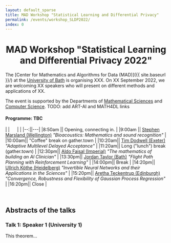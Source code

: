 ```yaml
---
layout: default_sparse
title: MAD Workshop "Statistical Learning and Differential Privacy"
permalink: /events/workshop_SLDP2022/
index: 0
---
```


<h1 style="text-align: center;" class="pb-2">MAD Workshop "Statistical Learning and Differential Privacy 2022"</h1>

The [Center for Mathematics and Algorithms for Data (MAD)]({{ site.baseurl }}/) at the [University of Bath](http://www.bath.ac.uk) is organising XXX. On XX September 2022, we are  welcoming XX speakers who will present on different methods and applications of XX.


The event is supported by the Departments of [Mathematical Sciences](https://www.bath.ac.uk/departments/department-of-mathematical-sciences/) and [Computer Science](https://www.bath.ac.uk/departments/department-of-computer-science/).
TODO: add ART-AI and MATH4DL links


<h4 class="pt-3">Programme: TBC</h4>

|  |&nbsp;&nbsp;&nbsp;&nbsp;&nbsp;&nbsp;| |
|--:||---|
|8:50am || Opening, connecting in. |
|9:00am || [Stephen Marsland (Wellington)](https://homepages.ecs.vuw.ac.nz/~marslast/index.html) *"Bioacoustics: Mathematics and sound recognition"* |
|10:00am|| "Coffee" break on gather.town |
|10:20am|| [Tim Dodwell (Exeter)](https://emps.exeter.ac.uk/engineering/staff/td336) *"Adaptive Multilevel Delayed Acceptance"* |
|11:20am|| Long ("lunch") break (gather.town) |
|12:30pm|| [Aldo Faisal (Imperial)](https://www.imperial.ac.uk/people/a.faisal) *"The mathematics of building an AI Clinician"* |
|13:30pm|| [Jordan Taylor (Bath)](https://researchportal.bath.ac.uk/en/persons/jordan-taylor) *"Flight Path Planning with Reinforcement Learning"* |
|14:00pm|| Break |
|14:20pm|| [Ullrich Köthe (Heidelberg)](https://hci.iwr.uni-heidelberg.de/vislearn/people/ullrich-koethe/) *"Invertible Neural Networks and their Applications in the Sciences"* |
|15:20pm|| [Aretha Teckentrup (Edinburgh)](https://www.maths.ed.ac.uk/~ateckent/) *"Convergence, Robustness and Flexibility of Gaussian Process Regression"* |
|16:20pm|| Close |

<br>





## Abstracts of the talks


### Talk 1: Speaker 1 (University 1)

This theorem...